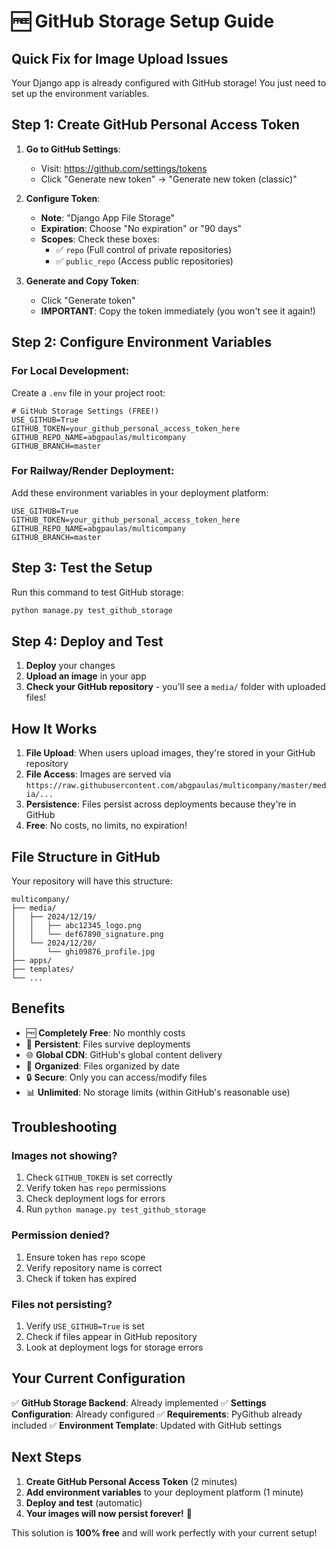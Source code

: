 # 🆓 GitHub Storage Setup Guide

## Quick Fix for Image Upload Issues

Your Django app is already configured with GitHub storage! You just need to set up the environment variables.

## Step 1: Create GitHub Personal Access Token

1. **Go to GitHub Settings**:
   - Visit: https://github.com/settings/tokens
   - Click "Generate new token" → "Generate new token (classic)"

2. **Configure Token**:
   - **Note**: "Django App File Storage"
   - **Expiration**: Choose "No expiration" or "90 days"
   - **Scopes**: Check these boxes:
     - ✅ `repo` (Full control of private repositories)
     - ✅ `public_repo` (Access public repositories)

3. **Generate and Copy Token**:
   - Click "Generate token"
   - **IMPORTANT**: Copy the token immediately (you won't see it again!)

## Step 2: Configure Environment Variables

### For Local Development:
Create a `.env` file in your project root:

```env
# GitHub Storage Settings (FREE!)
USE_GITHUB=True
GITHUB_TOKEN=your_github_personal_access_token_here
GITHUB_REPO_NAME=abgpaulas/multicompany
GITHUB_BRANCH=master
```

### For Railway/Render Deployment:
Add these environment variables in your deployment platform:

```env
USE_GITHUB=True
GITHUB_TOKEN=your_github_personal_access_token_here
GITHUB_REPO_NAME=abgpaulas/multicompany
GITHUB_BRANCH=master
```

## Step 3: Test the Setup

Run this command to test GitHub storage:

```bash
python manage.py test_github_storage
```

## Step 4: Deploy and Test

1. **Deploy** your changes
2. **Upload an image** in your app
3. **Check your GitHub repository** - you'll see a `media/` folder with uploaded files!

## How It Works

1. **File Upload**: When users upload images, they're stored in your GitHub repository
2. **File Access**: Images are served via `https://raw.githubusercontent.com/abgpaulas/multicompany/master/media/...`
3. **Persistence**: Files persist across deployments because they're in GitHub
4. **Free**: No costs, no limits, no expiration!

## File Structure in GitHub

Your repository will have this structure:
```
multicompany/
├── media/
│   ├── 2024/12/19/
│   │   ├── abc12345_logo.png
│   │   └── def67890_signature.png
│   └── 2024/12/20/
│       └── ghi09876_profile.jpg
├── apps/
├── templates/
└── ...
```

## Benefits

- 🆓 **Completely Free**: No monthly costs
- 🔄 **Persistent**: Files survive deployments
- 🌐 **Global CDN**: GitHub's global content delivery
- 📁 **Organized**: Files organized by date
- 🔒 **Secure**: Only you can access/modify files
- 📊 **Unlimited**: No storage limits (within GitHub's reasonable use)

## Troubleshooting

### Images not showing?
1. Check `GITHUB_TOKEN` is set correctly
2. Verify token has `repo` permissions
3. Check deployment logs for errors
4. Run `python manage.py test_github_storage`

### Permission denied?
1. Ensure token has `repo` scope
2. Verify repository name is correct
3. Check if token has expired

### Files not persisting?
1. Verify `USE_GITHUB=True` is set
2. Check if files appear in GitHub repository
3. Look at deployment logs for storage errors

## Your Current Configuration

✅ **GitHub Storage Backend**: Already implemented
✅ **Settings Configuration**: Already configured
✅ **Requirements**: PyGithub already included
✅ **Environment Template**: Updated with GitHub settings

## Next Steps

1. **Create GitHub Personal Access Token** (2 minutes)
2. **Add environment variables** to your deployment platform (1 minute)
3. **Deploy and test** (automatic)
4. **Your images will now persist forever!** 🎉

This solution is **100% free** and will work perfectly with your current setup!
